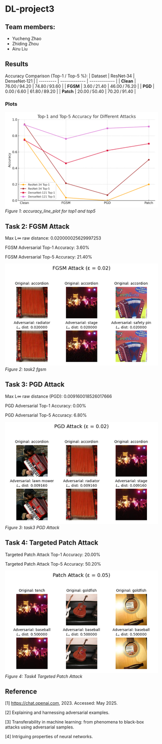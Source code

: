 # DL-project3

## Team members:
- Yucheng Zhao
- Zhiding Zhou
- Airu Liu

## Results 
Accuracy Comparison (Top-1 / Top-5 %):
| Dataset   | ResNet‑34     | DenseNet‑121  |
| --------- | ------------- | ------------- |
| **Clean** | 76.00 / 94.20 | 74.80 / 93.60 |
| **FGSM**  | 3.60 / 21.40  | 46.00 / 76.20 |
| **PGD**   | 0.00 / 6.60   | 61.80 / 89.20 |
| **Patch** | 20.00 / 50.40 | 70.20 / 91.40 |

### Plots
![accuracy_line_plot](accuracy_line_plot.png)
*Figure 1: accuracy_line_plot for top1 and top5*

## Task 2: FGSM Attack

Max L∞ raw distance: 0.020000025629997253

 FGSM Adversarial Top-1 Accuracy: 3.60%
 
 FGSM Adversarial Top-5 Accuracy: 21.40%

![task2_fgsm](task2_fgsm_grid_1.png)
*Figure 2: task2 fgsm*

## Task 3: PGD Attack

Max L∞ raw distance (PGD): 0.009160018526017666

 PGD Adversarial Top-1 Accuracy: 0.00%
 
 PGD Adversarial Top-5 Accuracy: 6.80%

![task3_pgd](task3_pgd_grid_1.png)
*Figure 3: task3 PGD Attack*


## Task 4: Targeted Patch Attack

 Targeted Patch Attack Top-1 Accuracy: 20.00%
 
 Targeted Patch Attack Top-5 Accuracy: 50.20%


![task4_patch](task4_patch_grid_1.png)
*Figure 4: Task4 Targeted Patch Attack*


## Reference

[1] https://chat.openai.com, 2023. Accessed: May 2025.

[2] Explaining and harnessing adversarial examples.

[3] Transferability in machine learning: from phenomena to black-box attacks using adversarial samples.

[4] Intriguing properties of neural networks.



